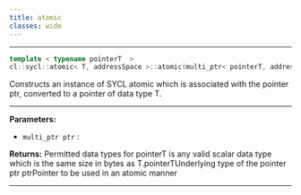 ```yaml
---
title: atomic
classes: wide
---
```



---

```cpp
template < typename pointerT  >
cl::sycl::atomic< T, addressSpace >::atomic(multi_ptr< pointerT, addressSpace > ptr)
```


Constructs an instance of SYCL atomic which is associated with the pointer ptr, converted to a pointer of data type T. 


---
**Parameters:**

 - `multi_ptr ptr`
: 

**Returns:** Permitted data types for pointerT is any valid scalar data type which is the same size in bytes as T.pointerTUnderlying type of the pointer ptr ptrPointer to be used in an atomic manner 

---
